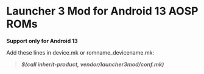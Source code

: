 <h1 align="left">Launcher 3 Mod for Android 13 AOSP ROMs</h1>

**Support only for Android 13**<br/>



Add these lines in device.mk or romname_devicename.mk:
>**_$(call inherit-product, vendor/launcher3mod/conf.mk)_**

